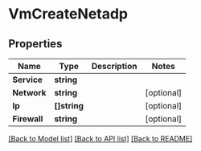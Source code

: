 # VmCreateNetadp

## Properties

Name | Type | Description | Notes
------------ | ------------- | ------------- | -------------
**Service** | **string** |  | 
**Network** | **string** |  | [optional] 
**Ip** | **[]string** |  | [optional] 
**Firewall** | **string** |  | [optional] 

[[Back to Model list]](../README.md#documentation-for-models) [[Back to API list]](../README.md#documentation-for-api-endpoints) [[Back to README]](../README.md)


